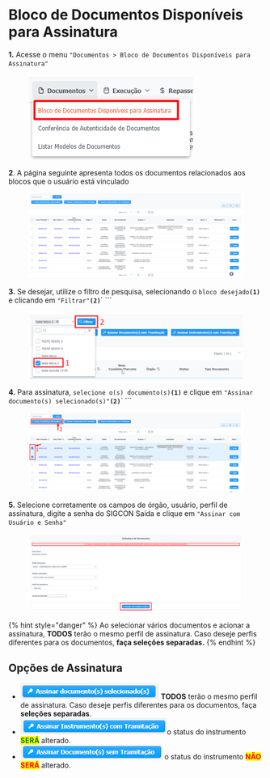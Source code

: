 # Bloco de Documentos Disponíveis para Assinatura

**1.** Acesse o menu `"Documentos > Bloco de Documentos Disponíveis para Assinatura"`

<figure><img src="../../.gitbook/assets/image (164).png" alt=""><figcaption></figcaption></figure>

**2**. A página seguinte apresenta todos os documentos relacionados aos blocos que o usuário está vinculado

<figure><img src="../../.gitbook/assets/image (279).png" alt=""><figcaption></figcaption></figure>

**3.** Se desejar, utilize o filtro de pesquisa, selecionando o `bloco desejado`**`(1)`** e clicando em `"Filtrar"`**`(2)`**` ```&#x20;

<figure><img src="../../.gitbook/assets/image (22) (2).png" alt=""><figcaption></figcaption></figure>

**4.** Para assinatura, `selecione o(s) documento(s)`**`(1)`** e clique em `"Assinar documento(s) selecionado(s)"`**`(2)`**` ```&#x20;

<figure><img src="../../.gitbook/assets/image (274).png" alt=""><figcaption></figcaption></figure>

**5.** Selecione corretamente os campos de órgão, usuário, perfil de assinatura, digite a senha do SIGCON Saída e clique em `"Assinar com Usuário e Senha"`

<figure><img src="../../.gitbook/assets/image (275).png" alt=""><figcaption></figcaption></figure>

{% hint style="danger" %}
Ao selecionar vários documentos e acionar a assinatura, **TODOS** terão o mesmo perfil de assinatura. Caso deseje perfis diferentes para os documentos, **faça seleções separadas.**
{% endhint %}

## Opções de Assinatura

* ![](<../../.gitbook/assets/image (413).png>) **TODOS** terão o mesmo perfil de assinatura. Caso deseje perfis diferentes para os documentos, faça **seleções separadas**.
* ![](<../../.gitbook/assets/image (401).png>)o status do instrumento <mark style="color:green;">**SERÁ**</mark> alterado.
* ![](<../../.gitbook/assets/image (424).png>) o status do instrumento <mark style="color:red;">**NÃO SERÁ**</mark> alterado.
